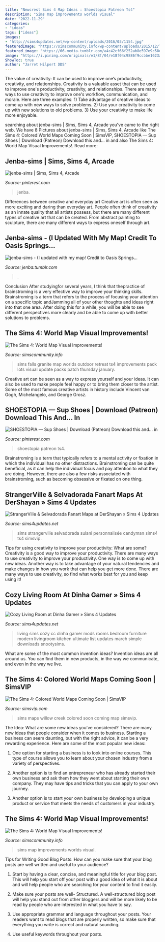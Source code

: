 ```yaml
---
title: "Newcrest Sims 4 Map Ideas : Shoestopia Patreon Ts4"
description: "Sims map improvements worlds visual"
date: "2022-11-29"
categories:
- "ideas"
tags: ["ideas"]
images:
- "http://sims4updates.net/wp-content/uploads/2016/03/1154.jpg"
featuredImage: "https://simscommunity.info/wp-content/uploads/2015/12/TS4_x64-2015-12-04-19-41-56-71.png"
featured_image: "https://66.media.tumblr.com/a4c42cf66f252ab8e597e9c58da8c601/tumblr_osqbnjGYr51rcrwvyo1_r1_1280.png"
image: "https://i.pinimg.com/originals/e1/8f/04/e18f04c9886f9ccbbe1623ac1f905676.png"
ShowToc: true
author: "Jarret Hilpert DDS"
---
```



The value of creativity: It can be used to improve one’s productivity, creativity, and relationships.
Creativity is a valuable asset that can be used to improve one's productivity, creativity, and relationships. There are many ways to use creativity to improve one's workflow, communication, and morale. Here are three examples: 1) Take advantage of creative ideas to come up with new ways to solve problems. 2) Use your creativity to come up with new solutions to old problems. 3) Use your creativity to make life more enjoyable.

	

		
searching about jenba-sims | Sims, Sims 4, Arcade you've came to the right web. We have 8 Pictures about jenba-sims | Sims, Sims 4, Arcade like The Sims 4: Colored World Maps Coming Soon | SimsVIP, SHOESTOPIA — Sup Shoes | Download (Patreon) Download this and... in and also The Sims 4: World Map Visual Improvements!. Read more:
		
    
## Jenba-sims | Sims, Sims 4, Arcade

<img loading=lazy src="https://i.pinimg.com/originals/e1/8f/04/e18f04c9886f9ccbbe1623ac1f905676.png" onerror="this.onerror=null;this.src='https://tse3.mm.bing.net/th?id=OIP.Z_QjNmyO1WJEODslJQ7ZiQHaEK&amp;pid=15.1';" alt="jenba-sims | Sims, Sims 4, Arcade">

_Source: pinterest.com_

>jenba. 

	

Differences between creative and everyday art
Creative art is often seen as more exciting and daring than everyday art. People often think of creativity as an innate quality that all artists possess, but there are many different types of creative art that can be created. From abstract painting to sculpture, there are many different ways to express oneself through art.

    
## Jenba-sims - (I Updated With My Map! Credit To Oasis Springs...

<img loading=lazy src="https://66.media.tumblr.com/a4c42cf66f252ab8e597e9c58da8c601/tumblr_osqbnjGYr51rcrwvyo1_r1_1280.png" onerror="this.onerror=null;this.src='https://tse2.mm.bing.net/th?id=OIP.hEytXapWQEIvOgMH_rSeLwHaEG&amp;pid=15.1';" alt="jenba-sims - (I updated with my map! Credit to Oasis Springs...">

_Source: jenba.tumblr.com_

>. 

	

Conclusion
After studyingfor several years, I think that thepractice of brainstroming is a very effective way to improve your thinking skills. Brainstroming is a term that refers to the process of focusing your attention on a specific topic andJamming all of your other thoughts and ideas right into that one area. After doing this for a while, you will be able to see different perspectives more clearly and be able to come up with better solutions to problems.

    
## The Sims 4: World Map Visual Improvements!

<img loading=lazy src="https://simscommunity.info/wp-content/uploads/2015/12/TS4_x64-2015-12-04-19-42-36-91.png" onerror="this.onerror=null;this.src='https://tse4.mm.bing.net/th?id=OIP.MVvCqJ6XUAUYYjnFCnooDwHaEK&amp;pid=15.1';" alt="The Sims 4: World Map Visual Improvements!">

_Source: simscommunity.info_

>sims falls granite map worlds outdoor retreat ts4 improvements pack lots visual update packs patch thursday january. 

	

Creative art can be seen as a way to express yourself and your ideas. It can also be used to make people feel happy or to bring them closer to the artist. Some of the most famous creative artists in history include Vincent van Gogh, Michelangelo, and George Grosz.

    
## SHOESTOPIA — Sup Shoes | Download (Patreon) Download This And... In

<img loading=lazy src="https://i.pinimg.com/736x/33/3b/c6/333bc6478d5b14a66946d44f3e1a9e3e.jpg" onerror="this.onerror=null;this.src='https://tse3.mm.bing.net/th?id=OIP.1fuwIlQlGPaqMB4DiyXSLQHaFj&amp;pid=15.1';" alt="SHOESTOPIA — Sup Shoes | Download (Patreon) Download this and... in">

_Source: pinterest.com_

>shoestopia patreon ts4. 

	

Brainstroming is a term that typically refers to a mental activity or fixation in which the individual has no other distractions. Brainstroming can be quite beneficial, as it can help the individual focus and pay attention to what they are doing. However, there are also a few risks associated with brainstroming, such as becoming obsessive or fixated on one thing.

    
## StrangerVille &amp; Selvadorada Fanart Maps At DerShayan » Sims 4 Updates

<img loading=lazy src="https://sims4updates.net/wp-content/uploads/2019/03/1824-670x377.jpg" onerror="this.onerror=null;this.src='https://tse2.mm.bing.net/th?id=OIP.lCanXvJ-7X7qlIlYEd0-7QHaEK&amp;pid=15.1';" alt="StrangerVille &amp; Selvadorada Fanart Maps at DerShayan » Sims 4 Updates">

_Source: sims4updates.net_

>sims strangerville selvadorada sulani personnalisée candyman sims4 ts4 simsvip. 

	

Tips for using creativity to improve your productivity: What are some?
Creativity is a good way to improve your productivity. There are many ways to use creativity to improve your productivity. One way is to come up with new ideas. Another way is to take advantage of your natural tendencies and make changes in how you work that can help you get more done. There are many ways to use creativity, so find what works best for you and keep using it!

    
## Cozy Living Room At Dinha Gamer » Sims 4 Updates

<img loading=lazy src="http://sims4updates.net/wp-content/uploads/2016/03/1154.jpg" onerror="this.onerror=null;this.src='https://tse3.mm.bing.net/th?id=OIP.IU6N46LRZgW9Jvvl5PSsBQHaEY&amp;pid=15.1';" alt="Cozy Living Room at Dinha Gamer » Sims 4 Updates">

_Source: sims4updates.net_

>living sims cozy cc dinha gamer mods rooms bedroom furniture modern livingroom kitchen ultimate list updates march simple downloads snootysims. 

	

What are some of the most common invention ideas?
Invention ideas are all around us. You can find them in new products, in the way we communicate, and even in the way we live.

    
## The Sims 4: Colored World Maps Coming Soon | SimsVIP

<img loading=lazy src="https://simsvip.com/wp-content/uploads/2015/11/Willow_Creek_Map_Select_19875625.png" onerror="this.onerror=null;this.src='https://tse3.mm.bing.net/th?id=OIP.xutWIaqROln1BH4V5j-ZugHaEc&amp;pid=15.1';" alt="The Sims 4: Colored World Maps Coming Soon | SimsVIP">

_Source: simsvip.com_

>sims maps willow creek colored soon coming map simsvip. 

	

The Idea: What are some new ideas you've considered?
There are many new ideas that people consider when it comes to business. Starting a business can seem daunting, but with the right advice, it can be a very rewarding experience. Here are some of the most popular new ideas:
1. One option for starting a business is to look into online courses. This type of course allows you to learn about your chosen industry from a variety of perspectives.

2. Another option is to find an entrepreneur who has already started their own business and ask them how they went about starting their own company. They may have tips and tricks that you can apply to your own journey.

3. Another option is to start your own business by developing a unique product or service that meets the needs of customers in your industry.

    
## The Sims 4: World Map Visual Improvements!

<img loading=lazy src="https://simscommunity.info/wp-content/uploads/2015/12/TS4_x64-2015-12-04-19-41-56-71.png" onerror="this.onerror=null;this.src='https://tse3.mm.bing.net/th?id=OIP.i2-hlxGSV2rHzYPXPCaRpAHaEK&amp;pid=15.1';" alt="The Sims 4: World Map Visual Improvements!">

_Source: simscommunity.info_

>sims map improvements worlds visual. 

	

Tips for Writing Good Blog Posts: How can you make sure that your blog posts are well written and useful to your audience?
1. Start by having a clear, concise, and meaningful title for your blog post. This will help you start off your post with a good idea of what it is about and will help people who are searching for your content to find it easily.
2. Make sure your posts are well- Structured. A well-structured blog post will help you stand out from other bloggers and will be more likely to be read by people who are interested in what you have to say.

3. Use appropriate grammar and language throughout your posts. Your readers want to read blogs that are properly written, so make sure that everything you write is correct and natural sounding.

4. Use useful keywords throughout your posts.

